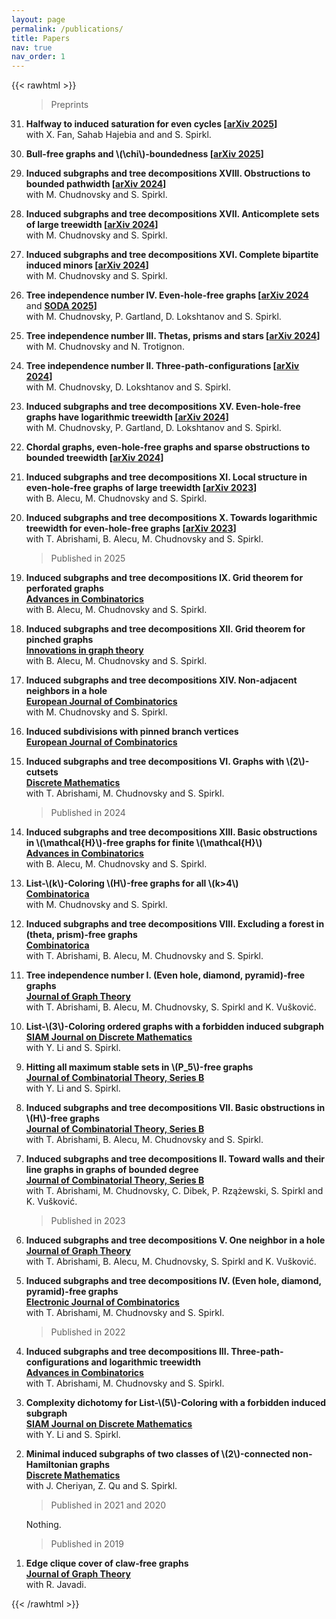 ```yaml
---
layout: page
permalink: /publications/
title: Papers
nav: true
nav_order: 1
---
```


{{< rawhtml >}}
<ol reversed>

<style>
  .bottom-one {
     margin-bottom: 3mm;
  }
</style>


<blockquote>
  Preprints
</blockquote>

<p class="bottom-one"> <li> <b>Halfway to induced saturation for even cycles [<a href='https://arxiv.org/abs/2505.24100'>arXiv 2025</a>]</b><br/>
 with  X. Fan, Sahab Hajebia and and S. Spirkl.</li> </p>

<p class="bottom-one"> <li> <b>Bull-free graphs and \(\chi\)-boundedness [<a href='https://arxiv.org/abs/2504.21093'>arXiv 2025</a>]</b> </li> </p>

<p class="bottom-one"> <li> <b>Induced subgraphs and tree decompositions XVIII. Obstructions to bounded pathwidth [<a href='https://arxiv.org/abs/2412.17756'>arXiv 2024</a>]</b><br/>
 with  M. Chudnovsky and S. Spirkl.</li> </p>

 <p class="bottom-one"> <li> <b>Induced subgraphs and tree decompositions XVII. Anticomplete sets of large treewidth [<a href='https://arxiv.org/abs/2411.11842'>arXiv 2024</a>]</b><br/>
 with  M. Chudnovsky and S. Spirkl.</li> </p>

 <p class="bottom-one"> <li> <b>Induced subgraphs and tree decompositions XVI. Complete bipartite induced minors [<a href='https://arxiv.org/abs/2410.16495'>arXiv 2024</a>]</b><br/>
  with  M. Chudnovsky and S. Spirkl.</li> </p>

   <p class="bottom-one"> <li> <b>Tree independence number IV. Even-hole-free graphs [<a href='https://arxiv.org/abs/2407.08927'>arXiv 2024</a></b> and <b><a href='https://epubs.siam.org/doi/10.1137/1.9781611978322.151'>SODA 2025</a>]</b><br/>
with  M. Chudnovsky, P. Gartland, D. Lokshtanov and S. Spirkl.</li> </p>

   <p class="bottom-one"> <li> <b>Tree independence number III. Thetas, prisms and stars [<a href='https://arxiv.org/abs/2406.13053'>arXiv 2024</a>]</b><br/>
 with  M. Chudnovsky and N. Trotignon.</li> </p>


   <p class="bottom-one"> <li> <b>Tree independence number II. Three-path-configurations [<a href='https://arxiv.org/abs/2405.00265'>arXiv 2024</a>]</b><br/>
with  M. Chudnovsky, D. Lokshtanov and S. Spirkl.</li> </p>


   <p class="bottom-one"> <li> <b>Induced subgraphs and tree decompositions XV. Even-hole-free graphs have logarithmic treewidth [<a href='https://arxiv.org/abs/2402.14211'>arXiv 2024</a>]</b> <br/>
 with  M. Chudnovsky, P. Gartland, D. Lokshtanov and S. Spirkl.</li> </p>
 

 <p class="bottom-one"> <li> <b>Chordal graphs, even-hole-free graphs and sparse obstructions to bounded treewidth [<a href='https://arxiv.org/abs/2401.01299'>arXiv 2024</a>]</b> </li> </p>

  <p class="bottom-one"> <li> <b>Induced subgraphs and tree decompositions XI. Local structure in even-hole-free graphs of large treewidth [<a href='https://arxiv.org/abs/2309.04390'>arXiv 2023</a>]</b><br/>
  with  B.  Alecu, M. Chudnovsky and S. Spirkl.</li> </p>

  <p class="bottom-one"> <li> <b>Induced subgraphs and tree decompositions X. Towards logarithmic treewidth for even-hole-free graphs [<a href='https://arxiv.org/abs/2307.13684'>arXiv 2023</a>]</b><br/>
 with  T. Abrishami, B.  Alecu, M. Chudnovsky and S. Spirkl.</li> </p>

<blockquote>
  Published in 2025
</blockquote>

<p class="bottom-one"> <li> <b>Induced subgraphs and tree decompositions IX. Grid theorem for perforated graphs </b> <br/>
<a href='https://www.advancesincombinatorics.com/article/129887-induced-subgraphs-and-tree-decompositions-ix-grid-theorem-for-perforated-graphs'><b>Advances in Combinatorics </b></a><br/>
with  B.  Alecu, M. Chudnovsky and S. Spirkl.</li> </p>

 <p class="bottom-one"> <li> <b>Induced subgraphs and tree decompositions XII. Grid theorem for pinched graphs </b><br/>
<a href='https://igt.centre-mersenne.org/articles/10.5802/igt.6/'><b>Innovations in graph theory </b></a><br/>
 with  B.  Alecu, M. Chudnovsky and S. Spirkl.</li> </p>

 <p class="bottom-one"> <li> <b>Induced subgraphs and tree decompositions XIV. Non-adjacent neighbors in a hole</b><br/>
  <a href='https://www.sciencedirect.com/science/article/pii/S0195669824001598'><b>European Journal of Combinatorics</b></a><br/>
with M. Chudnovsky and S. Spirkl.</li> </p>

  <p class="bottom-one"><li> <b>Induced subdivisions with pinned branch vertices</b><br/>
  <a href='https://www.sciencedirect.com/science/article/pii/S0195669824001574'><b>European Journal of Combinatorics</b></a></li></p>

<p class="bottom-one"><li> <b>Induced subgraphs and tree decompositions VI. Graphs with \(2\)-cutsets</b><br/>
<a href='https://www.sciencedirect.com/science/article/pii/S0012365X24003261'><b>Discrete Mathematics</b></a><br/>
with T. Abrishami, M. Chudnovsky and S. Spirkl.</li></p>

<blockquote>
  Published in 2024
</blockquote>

<p class="bottom-one"> <li> <b>Induced subgraphs and tree decompositions XIII. Basic obstructions in \(\mathcal{H}\)-free graphs for finite \(\mathcal{H}\)</b><br/>
<a href='https://www.advancesincombinatorics.com/article/125859-induced-subgraphs-and-tree-decompositions-xiii-basic-obstructions-in-h-free-graphs-for-finite-h'><b>Advances in Combinatorics</b></a><br/>
   with  B.  Alecu, M. Chudnovsky and S. Spirkl.</li> </p>

<p class="bottom-one"><li> <b>List-\(k\)-Coloring \(H\)-free graphs for all \(k>4\)</b><br/>
  <a href='https://link.springer.com/article/10.1007/s00493-024-00106-2'><b>Combinatorica</b></a> <br/>
with M. Chudnovsky and S. Spirkl.</li></p>

 <p class="bottom-one"><li><b> Induced subgraphs and tree decompositions VIII. Excluding a forest in (theta, prism)-free graphs</b><br/>
<a href='https://link.springer.com/article/10.1007/s00493-024-00097-0'><b>Combinatorica</b></a><br/>
with T. Abrishami, B. Alecu, M. Chudnovsky and S. Spirkl.</li></p>

<p class="bottom-one"><li> <b>Tree independence number I. (Even hole, diamond, pyramid)-free graphs</b><br/>
<a href='https://onlinelibrary.wiley.com/doi/10.1002/jgt.23104'><b>Journal of Graph Theory</b></a><br/>
with T. Abrishami, B. Alecu, M. Chudnovsky, S. Spirkl and K. Vušković.</li></p>


<p class="bottom-one"><li><b> List-\(3\)-Coloring ordered graphs with a forbidden induced subgraph</b><br/>
<a href='https://epubs.siam.org/doi/10.1137/22M1515768'><b>SIAM Journal on Discrete Mathematics</b></a><br/>
with Y. Li and S. Spirkl.</li></p>

<p class="bottom-one"><li><b> Hitting all maximum stable sets in \(P_5\)-free graphs</b><br/>
<a href='https://www.sciencedirect.com/science/article/pii/S0095895623000990?dgcid=author'><b>Journal of Combinatorial Theory, Series B</b></a><br/>
with Y. Li and S. Spirkl.</li></p>

<p class="bottom-one"><li><b> Induced subgraphs and tree decompositions VII. Basic obstructions in \(H\)-free graphs</b><br/>
  <a href='https://www.sciencedirect.com/science/article/pii/S0095895623000904'><b>Journal of Combinatorial Theory, Series B</b></a><br/>
with T. Abrishami, B. Alecu, M. Chudnovsky and S. Spirkl.</li></p>

<p class="bottom-one"><li><b> Induced subgraphs and tree decompositions II. Toward walls and their line graphs in graphs of bounded degree</b><br/>
<a href='https://www.sciencedirect.com/science/article/pii/S0095895623000862?dgcid=author'><b>Journal of Combinatorial Theory, Series B</b></a><br/>
with T. Abrishami, M. Chudnovsky, C. Dibek, P. Rzążewski, S. Spirkl and K. Vušković.</li></p>

<blockquote>
  Published in 2023
</blockquote>

<p class="bottom-one"><li><b> Induced subgraphs and tree decompositions V. One neighbor in a hole</b><br/>
<a href='https://onlinelibrary.wiley.com/doi/full/10.1002/jgt.23055'><b>Journal of Graph Theory</b></a><br/>
with T. Abrishami, B. Alecu, M. Chudnovsky, S. Spirkl and K. Vušković.</li></p>

<p class="bottom-one"><li><b> Induced subgraphs and tree decompositions IV. (Even hole, diamond, pyramid)-free graphs</b><br/>
<a href='https://www.combinatorics.org/ojs/index.php/eljc/article/view/v30i2p42/pdf'><b>Electronic Journal of Combinatorics</b></a><br/>
with T. Abrishami, M. Chudnovsky and S. Spirkl.</li></p>

<blockquote>
  Published in 2022
</blockquote>

<p class="bottom-one"><li><b> Induced subgraphs and tree decompositions III. Three-path-configurations and logarithmic treewidth</b><br/>
<a href='https://www.advancesincombinatorics.com/article/38089-induced-subgraphs-and-tree-decompositions-iii-three-path-configurations-and-logarithmic-treewidth'><b>Advances in Combinatorics</b></a><br/>
with T. Abrishami, M. Chudnovsky and S. Spirkl.</li></p>

<p class="bottom-one"><li><b> Complexity dichotomy for List-\(5\)-Coloring with a forbidden induced subgraph</b><br/>
<a href='https://epubs.siam.org/doi/10.1137/21M1443352'><b>SIAM Journal on Discrete Mathematics</b></a><br/>
with Y. Li and S. Spirkl.</li></p>

<p class="bottom-one"><li><b> Minimal induced subgraphs of two classes of \(2\)-connected non-Hamiltonian graphs</b><br/>
<a href='https://www.sciencedirect.com/science/article/pii/S0012365X22000759?via%3Dihub'><b>Discrete Mathematics</b></a><br/>
with J. Cheriyan, Z. Qu and S. Spirkl.</li></p>

<blockquote>
  Published in 2021 and 2020
</blockquote>

Nothing.

<blockquote>
  Published in 2019
</blockquote>

<p class="bottom-one"><li><b> Edge clique cover of claw-free graphs</b><br/>
<a href='https://onlinelibrary.wiley.com/doi/10.1002/jgt.22403'><b>Journal of Graph Theory</b></a><br/>
 with R. Javadi.</li></p>

    
</ol>
{{< /rawhtml >}}
